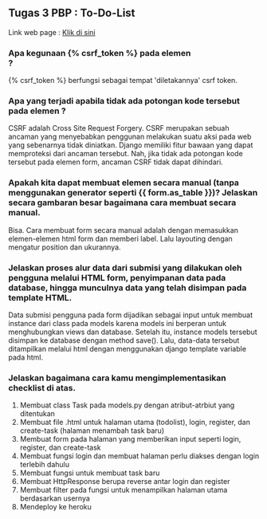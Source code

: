 ## Tugas 3 PBP : To-Do-List
Link web page : [Klik di sini](https://labdivany.herokuapp.com/todolist/)<br>

### Apa kegunaan {% csrf_token %} pada elemen <form>? 
{% csrf_token %} berfungsi sebagai tempat 'diletakannya' csrf token.<br>

### Apa yang terjadi apabila tidak ada potongan kode tersebut pada elemen <form>?
CSRF adalah Cross Site Request Forgery. CSRF merupakan sebuah ancaman yang menyebabkan penggunan melakukan suatu aksi pada web yang sebenarnya tidak diniatkan. Django memiliki fitur bawaan yang dapat memproteksi dari ancaman tersebut. Nah, jika tidak ada potongan kode tersebut pada elemen form, ancaman CSRF tidak dapat dihindari.<br>

### Apakah kita dapat membuat elemen <form> secara manual (tanpa menggunakan generator seperti {{ form.as_table }})? Jelaskan secara gambaran besar bagaimana cara membuat <form> secara manual.
Bisa. Cara membuat form secara manual adalah dengan memasukkan elemen-elemen html form dan memberi label. Lalu layouting dengan mengatur position dan ukurannya.<br>

### Jelaskan proses alur data dari submisi yang dilakukan oleh pengguna melalui HTML form, penyimpanan data pada database, hingga munculnya data yang telah disimpan pada template HTML.
Data submisi pengguna pada form dijadikan sebagai input untuk membuat instance dari class pada models karena models ini berperan untuk menghubungkan views dan database. Setelah itu, instance models tersebut disimpan ke database dengan method save(). Lalu, data-data tersebut ditampilkan melalui html dengan menggunakan django template variable pada html.<br>

### Jelaskan bagaimana cara kamu mengimplementasikan checklist di atas.
1. Membuat class Task pada models.py dengan atribut-atrbiut yang ditentukan
2. Membuat file .html untuk halaman utama (todolist), login, register, dan create-task (halaman menambah task baru)
3. Membuat form pada halaman yang memberikan input seperti login, register, dan create-task
4. Membuat fungsi login dan membuat halaman perlu diakses dengan login terlebih dahulu
5. Membuat fungsi untuk membuat task baru
6. Membuat HttpResponse berupa reverse antar login dan register
7. Membuat filter pada fungsi untuk menampilkan halaman utama berdasarkan usernya
8. Mendeploy ke heroku
